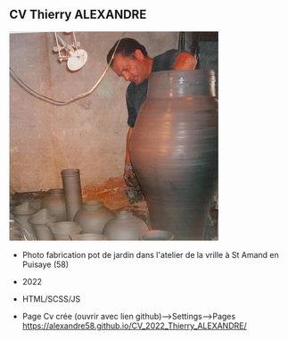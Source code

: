 ## CV Thierry ALEXANDRE

[![logo](./images/thierryGrossePiece.jpg)](#)

- Photo fabrication pot de jardin dans l'atelier de la vrille à St Amand en Puisaye (58)
- 2022

- HTML/SCSS/JS

- Page Cv crée (ouvrir avec lien github)-->Settings-->Pages https://alexandre58.github.io/CV_2022_Thierry_ALEXANDRE/
